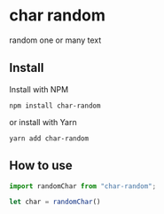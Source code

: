 # char random

random one or many text

## Install

Install with NPM
```
npm install char-random
```
or install with Yarn
```
yarn add char-random
```

## How to use

```js
import randomChar from "char-random";

let char = randomChar()
```